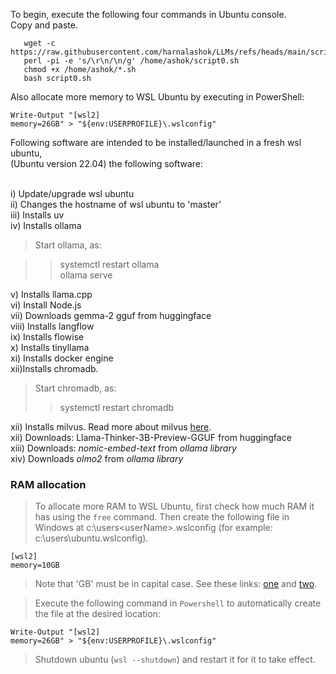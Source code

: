 
To begin, execute the following four commands in Ubuntu console.<br>
Copy and paste.


```
   wget -c https://raw.githubusercontent.com/harnalashok/LLMs/refs/heads/main/scripts/script0.sh   
   perl -pi -e 's/\r\n/\n/g' /home/ashok/script0.sh   
   chmod +x /home/ashok/*.sh   
   bash script0.sh   
```
Also allocate more memory to WSL Ubuntu by executing in PowerShell:
```
Write-Output "[wsl2]
memory=26GB" > "${env:USERPROFILE}\.wslconfig"
```


Following software are intended to be installed/launched in a fresh wsl ubuntu,<br>
(Ubuntu version 22.04) the following software:<br><br>

i)   Update/upgrade wsl ubuntu<br>
ii)  Changes the hostname of wsl ubuntu to 'master'<br>
iii) Installs uv<br>
iv)  Installs ollama<br>
> Start ollama, as:<br>
      
>>  systemctl restart ollama<br>
>>  ollama serve<br>

v)   Installs llama.cpp<br>
vi)  Install Node.js<br>
vii)   Downloads  gemma-2 gguf from huggingface<br>
viii) Installs langflow<br>
ix) Installs flowise<br>
x) Installs tinyllama<br>
xi) Installs docker engine<br>
xii)Installs chromadb.
> Start chromadb, as:<br>
>>  systemctl restart chromadb<br>

xii) Installs milvus. Read more about milvus [here](https://milvus.io/docs/install_standalone-docker.md).   
xii) Downloads: Llama-Thinker-3B-Preview-GGUF from huggingface<br>
xiii) Downloads: *nomic-embed-text* from *ollama library*<br>
xiv) Downloads *olmo2* from *ollama library*<br>



### RAM allocation

> To allocate more RAM to WSL Ubuntu, first check how much RAM it has using the `free` command. Then create the following file in Windows at c:\users\<userName>\.wslconfig (for example: c:\users\ubuntu\.wslconfig).   

```
[wsl2]
memory=10GB
```

>Note that 'GB' must be in capital case. See these links: [one](https://stackoverflow.com/a/73393648/3282777) and [two](https://stackoverflow.com/a/79276209/3282777).   

> Execute the following command in `Powershell` to automatically create the file at the desired location:  

```
Write-Output "[wsl2]
memory=26GB" > "${env:USERPROFILE}\.wslconfig"
```

> Shutdown ubuntu (`wsl --shutdown`) and restart it for it to take effect.



